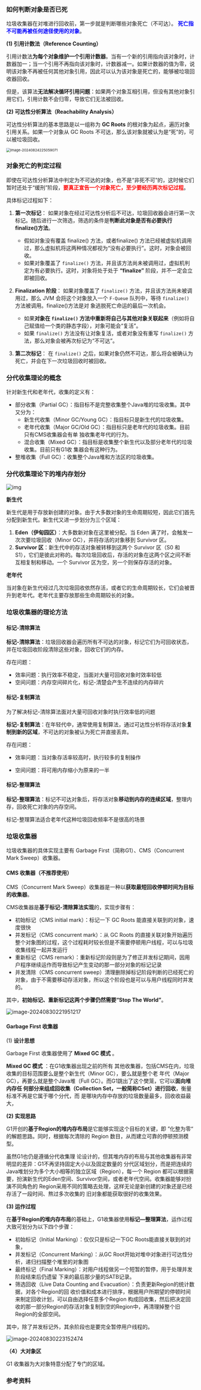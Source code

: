 ### 如何判断对象是否已死

垃圾收集器在对堆进行回收前，第一步就是判断哪些对象死亡（不可达）。 <font color="blue">**死亡指不可能再被任何途径使用的对象**</font>。

**(1) 引用计数法（Reference Counting）**

引用计数法**为每个对象维护一个引用计数器**。当有一个新的引用指向该对象时，计数器加一；当一个引用不再指向该对象时，计数器减一。如果计数器的值为零，说明该对象不再被任何其他对象引用，因此可以认为该对象是死亡的，能够被垃圾回收器回收。

但是，该算法**无法解决循环引用问题**：如果两个对象互相引用，但没有其他对象引用它们，引用计数不会归零，导致它们无法被回收。



**(2) 可达性分析算法（Reachability Analysis）**

可达性分析算法的基本思路是以一组称为 **GC Roots** 的根对象为起点，遍历对象引用关系。如果一个对象从 GC Roots 不可达，那么该对象就被认为是“死”的，可以被垃圾回收。

<img src="images/image-20240824225059071.png" alt="image-20240824225059071" style="zoom:67%;" />



### 对象死亡的判定过程

即使在可达性分析算法中判定为不可达的对象，也不是“非死不可”的，这时候它们暂时还处于“缓刑”阶段，<font color="red">**要真正宣告一个对象死亡，至少要经历两次标记过程**</font>。

具体标记过程如下：

1. **第一次标记**： 如果对象在经过可达性分析后不可达，垃圾回收器会进行第一次标记。随后进行一次筛选，筛选的条件是**判断此对象是否有必要执行 finalize()方法**。
   - 假如对象没有覆盖 finalize() 方法，或者finalize() 方法已经被虚拟机调用过，那么虚拟机将这两种情况都视为“没有必要执行”。这时，对象会被回收。
   - 如果对象覆盖了 `finalize()` 方法，并且该方法尚未被调用过，虚拟机判定为有必要执行。这时，对象将处于处于 **“finalize”** 阶段，并不一定会立即被回收。

2. **Finalization 阶段**： 如果对象覆盖了 `finalize()` 方法，并且该方法尚未被调用过，那么 JVM 会将这个对象放入一个 `F-Queue` 队列中，等待 `finalize()` 方法被调用。finalize()方法是对 象逃脱死亡命运的最后一次机会。
   - 如果**对象在 `finalize()` 方法中重新将自己与其他对象关联起来**（例如将自己赋值给一个类的静态字段），对象可能会“复活”。
   - 如果 `finalize()` 方法没有让对象复活，或者对象没有重写 `finalize()` 方法，那么对象会被再次标记为“不可达”。

3. **第二次标记**： 在 `finalize()` 之后，如果对象仍然不可达，那么将会被确认为死亡，并会在下一次垃圾回收时被回收。





### 分代收集理论的概念

针对新生代和老年代，收集的定义有：

- 部分收集（Partial GC）：指目标不是完整收集整个Java堆的垃圾收集。其中又分为：
  - 新生代收集（Minor GC/Young GC）：指目标只是新生代的垃圾收集。
  - 老年代收集（Major GC/Old GC）：指目标只是老年代的垃圾收集。目前只有CMS收集器会有单 独收集老年代的行为。
  - 混合收集（Mixed GC）：指目标是收集整个新生代以及部分老年代的垃圾收集。目前只有G1收 集器会有这种行为。
- 整堆收集（Full GC）：收集整个Java堆和方法区的垃圾收集。





### 分代收集理论下的堆内存划分

![img](images/1719974471041-14f6ed7f-358b-426a-b614-2501ceae0035.png)



**新生代**

新生代是用于存放新创建的对象。由于大多数对象的生命周期较短，因此它们首先分配到新生代。新生代又进一步划分为三个区域：

1. **Eden（伊甸园区）**：大多数新对象在这里被分配。当 Eden 满了时，会触发一次次要垃圾回收（Minor GC），并将存活的对象移到 Survivor 区。
2. **Survivor 区**：新生代中的存活对象被转移到这两个 Survivor 区（S0 和 S1），它们是彼此对称的。每次垃圾回收后，存活的对象在这两个区之间不断互相复制和移动。一个 Survivor 区为空，另一个则保存存活的对象。

**老年代**

当对象在新生代经过几次垃圾回收依然存活，或者它的生命周期较长，它们会被晋升到老年代。老年代主要存放那些生命周期较长的对象。





### 垃圾收集器的理论方法

#### 标记-清除算法

**标记-清除算法**：垃圾回收器会遍历所有不可达的对象，标记它们为可回收状态，并在垃圾回收阶段清除这些对象，回收它们的内存。

存在问题：

- 效率问题：执行效率不稳定，当面对大量可回收对象时效率较低
- 空间问题：内存空间碎片化，标记-清楚会产生不连续的内存碎片



#### 标记-复制算法

为了解决标记-清除算法面对大量可回收对象时执行效率低的问题

**标记-复制算法**：在年轻代中，通常使用复制算法，通过可达性分析将存活对象**复制到新的区域**，不可达的对象被认为死亡并直接丢弃。

存在问题：

- 效率问题：当对象存活率较高时，执行较多的复制操作

- 空间问题：将可用内存缩小为原来的一半




#### 标记-整理算法

**标记-整理算法**：标记不可达对象后，将存活对象**移动到内存的连续区域**，整理内存，回收死亡对象的内存空间。

标记-整理算法适合老年代这种垃圾回收频率不是很高的场景



### 垃圾收集器

垃圾收集器的具体实现主要有 Garbage First（简称G1）、CMS（Concurrent Mark Sweep）收集器。

#### CMS 收集器（不推荐使用）

CMS（Concurrent Mark Sweep）收集器是一种以**获取最短回收停顿时间为目标的收集器**。

CMS收集器是**基于标记-清除算法实现**的，实现步骤有：

- 初始标记（CMS initial mark）：标记一下 GC Roots 能直接关联到的对象，速度很快
- 并发标记（CMS concurrent mark）：从 GC Roots 的直接关联对象开始遍历整个对象图的过程，这个过程耗时较长但是不需要停顿用户线程，可以与垃圾收集线程一起并发运行
- 重新标记（CMS remark）：重新标记阶段则是为了修正并发标记期间，因用户程序继续运作而导致标记产生变动的那一部分对象的标记记录
- 并发清除（CMS concurrent sweep）清理删除掉标记阶段判断的已经死亡的 对象，由于不需要移动存活对象，所以这个阶段也是可以与用户线程同时并发的。

其中，**初始标记、重新标记这两个步骤仍然需要“Stop The World”**。

![image-20240830221951217](images/image-20240830221951217.png)





####  Garbage First 收集器

(1) **设计思想**

 Garbage First 收集器使用了 **Mixed GC 模式** 。

**Mixed GC 模式** ：在G1收集器出现之前的所有 其他收集器，包括CMS在内，垃圾收集的目标范围要么是整个新生代（Minor GC），要么就是整个老 年代（Major GC），再要么就是整个Java堆（Full GC）。而G1跳出了这个樊笼，它可以**面向堆内存任 何部分来组成回收集（Collection Set，一般简称CSet）进行回收**，衡量标准不再是它属于哪个分代，而 是哪块内存中存放的垃圾数量最多，回收收益最大，



**(2) 实现思路**

G1开创的**基于Region的堆内存布局**是它能够实现这个目标的关键，即 ”化整为零“ 的解题思路。同时，根据每次清除的 Region 数目，从而建立可靠的停顿预测模型。

虽然G1也仍是遵循分代收集理 论设计的，但其堆内存的布局与其他收集器有非常明显的差异：G1不再坚持固定大小以及固定数量的 分代区域划分，而是把连续的Java堆划分为多个大小相等的独立区域（Region），每一个 Region 都可以根据需要，扮演新生代的Eden空间、Survivor空间，或者老年代空间。收集器能够对扮演不同角色的 Region采用不同的策略去处理，这样无论是新创建的对象还是已经存活了一段时间、熬过多次收集的 旧对象都能获取很好的收集效果。



**(3) 运作过程**

在**基于Region的堆内存布局**的基础上，G1收集器使用**标记—整理算法**，运作过程大致可划分为以下四个步骤：

- 初始标记（Initial Marking）：仅仅只是标记一下GC Roots能直接关联到的对象，
- 并发标记（Concurrent Marking）：从GC Root开始对堆中对象进行可达性分析，递归扫描整个堆里的对象图
- 最终标记（Final Marking）：对用户线程做另一个短暂的暂停，用于处理并发阶段结束后仍遗留 下来的最后那少量的SATB记录。
- 筛选回收（Live Data Counting and Evacuation）：负责更新Region的统计数据，对各个Region的回 收价值和成本进行排序，根据用户所期望的停顿时间来制定回收计划，可以自由选择任意多个Region 构成回收集，然后把决定回收的那一部分Region的存活对象复制到空的Region中，再清理掉整个旧 Region的全部空间。

其中，除了并发标记外，其余阶段也是要完全暂停用户线程的。

![image-20240830223152474](images/image-20240830223152474.png)



**（4）大对象区**

G1 收集器为大对象特意分配了专门的区域。





### 参考资料